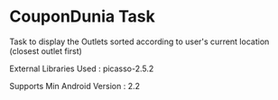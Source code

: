 # CouponDunia Task
Task to display the Outlets sorted according to user's current location (closest outlet first)


External Libraries Used : picasso-2.5.2 


Supports Min Android Version : 2.2
